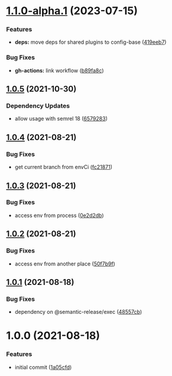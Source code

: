 # [1.1.0-alpha.1](https://github.com/gliech/semantic-release-config-github-ansible-role/compare/v1.0.5...v1.1.0-alpha.1) (2023-07-15)


### Features

* **deps:** move deps for shared plugins to config-base ([419eeb7](https://github.com/gliech/semantic-release-config-github-ansible-role/commit/419eeb7cacb7666e79cefa2a236a8c202b4e92bb))


### Bug Fixes

* **gh-actions:** link workflow ([b89fa8c](https://github.com/gliech/semantic-release-config-github-ansible-role/commit/b89fa8c35d550de0647659512feb750d2c8661da))

## [1.0.5](https://github.com/gliech/semantic-release-config-github-ansible-role/compare/v1.0.4...v1.0.5) (2021-10-30)


### Dependency Updates

* allow usage with semrel 18 ([6579283](https://github.com/gliech/semantic-release-config-github-ansible-role/commit/6579283653be3eeeecbd47211b4d540243a82359))

## [1.0.4](https://github.com/gliech/semantic-release-config-github-ansible-role/compare/v1.0.3...v1.0.4) (2021-08-21)


### Bug Fixes

* get current branch from envCi ([fc21871](https://github.com/gliech/semantic-release-config-github-ansible-role/commit/fc218711a339922aafbc312559546a7d70923222))

## [1.0.3](https://github.com/gliech/semantic-release-config-github-ansible-role/compare/v1.0.2...v1.0.3) (2021-08-21)


### Bug Fixes

* access env from process ([0e2d2db](https://github.com/gliech/semantic-release-config-github-ansible-role/commit/0e2d2db7d616ab16ab2dfd3959fb44c0adef52b6))

## [1.0.2](https://github.com/gliech/semantic-release-config-github-ansible-role/compare/v1.0.1...v1.0.2) (2021-08-21)


### Bug Fixes

* access env from another place ([50f7b9f](https://github.com/gliech/semantic-release-config-github-ansible-role/commit/50f7b9fddc905ef09ff3b14717fa92f8198023f2))

## [1.0.1](https://github.com/gliech/semantic-release-config-github-ansible-role/compare/v1.0.0...v1.0.1) (2021-08-18)


### Bug Fixes

* dependency on @semantic-release/exec ([48557cb](https://github.com/gliech/semantic-release-config-github-ansible-role/commit/48557cb71981d90865d11e84a9a40e67b8e64ffe))

# 1.0.0 (2021-08-18)


### Features

* initial commit ([1a05cfd](https://github.com/gliech/semantic-release-config-github-ansible-role/commit/1a05cfd728235179b112429c8b94b2cd2e763600))
